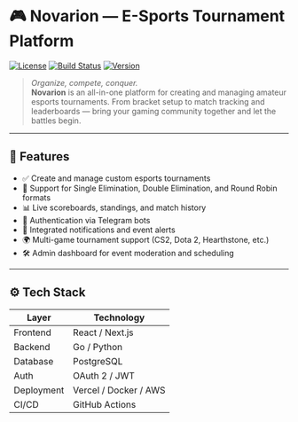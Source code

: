 # 🎮 Novarion — E-Sports Tournament Platform

[![License](https://img.shields.io/github/license/yoMMa-git/novarion )](https://opensource.org/license/MIT )
[![Build Status](https://img.shields.io/github/actions/workflow/status/yoMMa-git/novarion/deploy.yml?branch=main)]( https://github.com/yoMMa-git/novarion/actions )
[![Version](https://img.shields.io/github/package-json/v/yoMMa-git/novarion )](https://github.com/yoMMa-git/novarion )

> *Organize, compete, conquer.*  
**Novarion** is an all-in-one platform for creating and managing amateur esports tournaments. From bracket setup to match tracking and leaderboards — bring your gaming community together and let the battles begin.

---

## 🚀 Features

- ✅ Create and manage custom esports tournaments
- 🧩 Support for Single Elimination, Double Elimination, and Round Robin formats
- 📊 Live scoreboards, standings, and match history
- 🔐 Authentication via Telegram bots
- 💬 Integrated notifications and event alerts
- 🌍 Multi-game tournament support (CS2, Dota 2, Hearthstone, etc.)  
- 🛠️ Admin dashboard for event moderation and scheduling  

---

## ⚙️ Tech Stack

| Layer        | Technology             |
|--------------|------------------------|
| Frontend     | React / Next.js        |
| Backend      | Go / Python            |
| Database     | PostgreSQL             |
| Auth         | OAuth 2 / JWT          |
| Deployment   | Vercel / Docker / AWS  |
| CI/CD        | GitHub Actions         |
